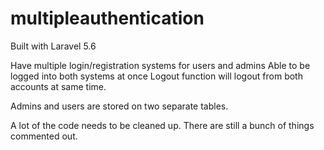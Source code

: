 # multipleauthentication
Built with Laravel 5.6

Have multiple login/registration systems for users and admins
Able to be logged into both systems at once
Logout function will logout from both accounts at same time.

Admins and users are stored on two separate tables. 

A lot of the code needs to be cleaned up.
There are still a bunch of things commented out.


